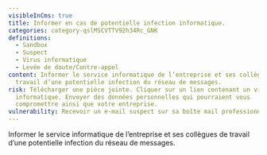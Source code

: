 ```yaml
---
visibleInCms: true
title: Informer en cas de potentielle infection informatique.
categories: category-qslMSCVTTV92h34Rc_GNK
definitions:
  - Sandbox
  - Suspect
  - Virus informatique
  - Levée de doute/Contre-appel
content: Informer le service informatique de l’entreprise et ses collègues de
  travail d’une potentielle infection du réseau de messages.
risk: Télécharger une pièce jointe. Cliquer sur un lien contenant un virus
  informatique. Envoyer des données personnelles qui pourraient vous
  compromettre ainsi que votre entreprise.
vulnerability: Recevoir un e-mail suspect sur sa boîte mail professionnelle.
---
```

<!--StartFragment-->

Informer le service informatique de l’entreprise et ses collègues de travail d’une potentielle infection du réseau de messages.

<!--EndFragment-->